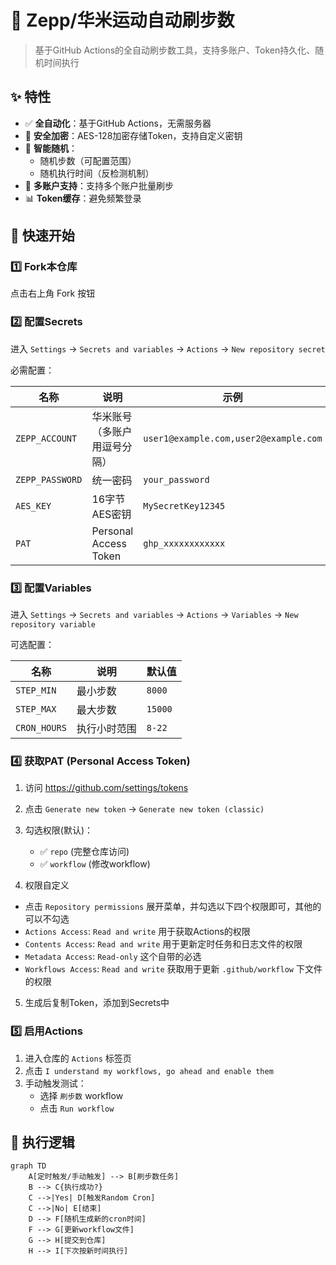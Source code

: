 # 🏃 Zepp/华米运动自动刷步数

> 基于GitHub Actions的全自动刷步数工具，支持多账户、Token持久化、随机时间执行

## ✨ 特性

- ✅ **全自动化**：基于GitHub Actions，无需服务器
- 🔐 **安全加密**：AES-128加密存储Token，支持自定义密钥
- 🎲 **智能随机**：
  - 随机步数（可配置范围）
  - 随机执行时间（反检测机制）
- 👥 **多账户支持**：支持多个账户批量刷步
- 📊 **Token缓存**：避免频繁登录

## 🚀 快速开始

### 1️⃣ Fork本仓库

点击右上角 Fork 按钮

### 2️⃣ 配置Secrets

进入 `Settings` → `Secrets and variables` → `Actions` → `New repository secret`

必需配置：

| 名称 | 说明 | 示例 |
|------|------|------|
| `ZEPP_ACCOUNT` | 华米账号（多账户用逗号分隔） | `user1@example.com,user2@example.com` |
| `ZEPP_PASSWORD` | 统一密码 | `your_password` |
| `AES_KEY` | 16字节AES密钥 | `MySecretKey12345` |
| `PAT` | Personal Access Token | `ghp_xxxxxxxxxxxx` |

### 3️⃣ 配置Variables

进入 `Settings` → `Secrets and variables` → `Actions` → `Variables` → `New repository variable`

可选配置：

| 名称 | 说明 | 默认值 |
|------|------|--------|
| `STEP_MIN` | 最小步数 | `8000` |
| `STEP_MAX` | 最大步数 | `15000` |
| `CRON_HOURS` | 执行小时范围 | `8-22` |

### 4️⃣ 获取PAT (Personal Access Token)

1. 访问 https://github.com/settings/tokens
2. 点击 `Generate new token` → `Generate new token (classic)`
3. 勾选权限(默认)：
   - ✅ `repo` (完整仓库访问)
   - ✅ `workflow` (修改workflow)
   
4. 权限自定义
  -   点击 `Repository permissions` 展开菜单，并勾选以下四个权限即可，其他的可以不勾选
  -  `Actions Access`: `Read and write` 用于获取Actions的权限
  -  `Contents Access`: `Read and write` 用于更新定时任务和日志文件的权限
  -  `Metadata Access`: `Read-only` 这个自带的必选
  -  `Workflows Access`: `Read and write` 获取用于更新 `.github/workflow` 下文件的权限
5. 生成后复制Token，添加到Secrets中
  

### 5️⃣ 启用Actions

1. 进入仓库的 `Actions` 标签页
2. 点击 `I understand my workflows, go ahead and enable them`
3. 手动触发测试：
   - 选择 `刷步数` workflow
   - 点击 `Run workflow`

## 📅 执行逻辑

```mermaid
graph TD
    A[定时触发/手动触发] --> B[刷步数任务]
    B --> C{执行成功?}
    C -->|Yes| D[触发Random Cron]
    C -->|No| E[结束]
    D --> F[随机生成新的cron时间]
    F --> G[更新workflow文件]
    G --> H[提交到仓库]
    H --> I[下次按新时间执行]
